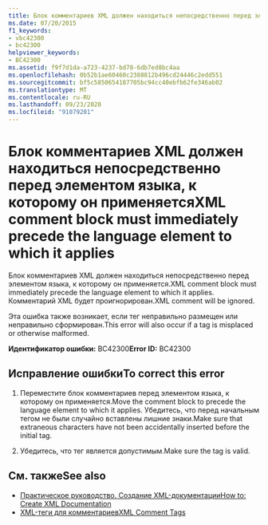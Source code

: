 ```yaml
---
title: Блок комментариев XML должен находиться непосредственно перед элементом языка, к которому он применяется
ms.date: 07/20/2015
f1_keywords:
- vbc42300
- bc42300
helpviewer_keywords:
- BC42300
ms.assetid: f9f7d1da-a723-4237-bd78-6db7ed8bc4aa
ms.openlocfilehash: 0b52b1ae60460c2388812b496cd24446c2edd551
ms.sourcegitcommit: bf5c5850654187705bc94cc40ebfb62fe346ab02
ms.translationtype: MT
ms.contentlocale: ru-RU
ms.lasthandoff: 09/23/2020
ms.locfileid: "91079201"
---
```

# <a name="xml-comment-block-must-immediately-precede-the-language-element-to-which-it-applies"></a><span data-ttu-id="f6029-102">Блок комментариев XML должен находиться непосредственно перед элементом языка, к которому он применяется</span><span class="sxs-lookup"><span data-stu-id="f6029-102">XML comment block must immediately precede the language element to which it applies</span></span>

<span data-ttu-id="f6029-103">Блок комментариев XML должен находиться непосредственно перед элементом языка, к которому он применяется.</span><span class="sxs-lookup"><span data-stu-id="f6029-103">XML comment block must immediately precede the language element to which it applies.</span></span> <span data-ttu-id="f6029-104">Комментарий XML будет проигнорирован.</span><span class="sxs-lookup"><span data-stu-id="f6029-104">XML comment will be ignored.</span></span>  
  
 <span data-ttu-id="f6029-105">Эта ошибка также возникает, если тег неправильно размещен или неправильно сформирован.</span><span class="sxs-lookup"><span data-stu-id="f6029-105">This error will also occur if a tag is misplaced or otherwise malformed.</span></span>  
  
 <span data-ttu-id="f6029-106">**Идентификатор ошибки:** BC42300</span><span class="sxs-lookup"><span data-stu-id="f6029-106">**Error ID:** BC42300</span></span>  
  
## <a name="to-correct-this-error"></a><span data-ttu-id="f6029-107">Исправление ошибки</span><span class="sxs-lookup"><span data-stu-id="f6029-107">To correct this error</span></span>  
  
1. <span data-ttu-id="f6029-108">Переместите блок комментариев перед элементом языка, к которому он применяется.</span><span class="sxs-lookup"><span data-stu-id="f6029-108">Move the comment block to precede the language element to which it applies.</span></span> <span data-ttu-id="f6029-109">Убедитесь, что перед начальным тегом не были случайно вставлены лишние знаки.</span><span class="sxs-lookup"><span data-stu-id="f6029-109">Make sure that extraneous characters have not been accidentally inserted before the initial tag.</span></span>  
  
2. <span data-ttu-id="f6029-110">Убедитесь, что тег является допустимым.</span><span class="sxs-lookup"><span data-stu-id="f6029-110">Make sure the tag is valid.</span></span>  
  
## <a name="see-also"></a><span data-ttu-id="f6029-111">См. также</span><span class="sxs-lookup"><span data-stu-id="f6029-111">See also</span></span>

- [<span data-ttu-id="f6029-112">Практическое руководство. Создание XML-документации</span><span class="sxs-lookup"><span data-stu-id="f6029-112">How to: Create XML Documentation</span></span>](../programming-guide/program-structure/how-to-create-xml-documentation.md)
- [<span data-ttu-id="f6029-113">XML-теги для комментариев</span><span class="sxs-lookup"><span data-stu-id="f6029-113">XML Comment Tags</span></span>](../language-reference/xmldoc/index.md)

